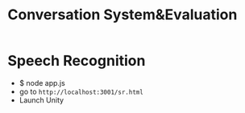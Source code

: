 
# Conversation System&Evaluation

```

```

# Speech Recognition


- $ node app.js
- go to `http://localhost:3001/sr.html`
- Launch Unity
